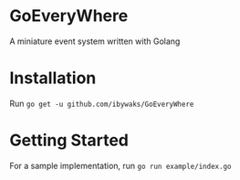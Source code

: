# GoEveryWhere

A miniature event system written with Golang

# Installation

Run `go get -u github.com/ibywaks/GoEveryWhere`

# Getting Started
For a sample implementation, run
`go run example/index.go`